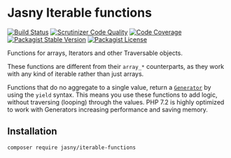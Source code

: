 # Jasny Iterable functions

[![Build Status](https://travis-ci.org/jasny/iterator-functions.svg?branch=master)](https://travis-ci.org/jasny/iterator-functions)
[![Scrutinizer Code Quality](https://scrutinizer-ci.com/g/jasny/iterator-functions/badges/quality-score.png?b=master)](https://scrutinizer-ci.com/g/jasny/iterator-functions/?branch=master)
[![Code Coverage](https://scrutinizer-ci.com/g/jasny/iterator-functions/badges/coverage.png?b=master)](https://scrutinizer-ci.com/g/jasny/iterator-functions/?branch=master)
[![Packagist Stable Version](https://img.shields.io/packagist/v/jasny/iterator-functions.svg)](https://packagist.org/packages/jasny/iterator-functions)
[![Packagist License](https://img.shields.io/packagist/l/jasny/iterator-functions.svg)](https://packagist.org/packages/jasny/iterator-functions)

Functions for arrays, Iterators and other Traversable objects.

These functions are different from their `array_*` counterparts, as they work with any kind of iterable rather than just
arrays.

Functions that do no aggregate to a single value, return a [`Generator`](http://php.net/generator) by using the `yield`
syntax. This means you use these functions to add logic, without traversing (looping) through the values. PHP 7.2 is
highly optimized to work with Generators increasing performance and saving memory.

## Installation

    composer require jasny/iterable-functions

